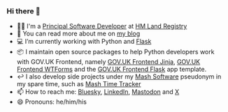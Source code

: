 ### Hi there 👋

- 👨‍💻 I'm a [Principal Software Developer](https://ddat-capability-framework.service.gov.uk/role/software-developer#principal-developer) at [HM Land Registry](https://www.gov.uk/government/organisations/land-registry)
- 📜 You can read more about me on [my blog](https://matthew-shaw.github.io/blog/)
- 💻 I’m currently working with Python and [Flask](https://flask.palletsprojects.com)
- 📦 I maintain open source packages to help Python developers work with GOV.UK Frontend, namely [GOV.UK Frontend Jinja](https://github.com/LandRegistry/govuk-frontend-jinja), [GOV.UK Frontend WTForms](https://github.com/LandRegistry/govuk-frontend-wtf) and the [GOV.UK Frontend Flask](https://github.com/LandRegistry/govuk-frontend-flask) app template.
- ↩️ I also develop side projects under my [Mash Software](https://github.com/MashSoftware) pseudonym in my spare time, such as [Mash Time Tracker](https://time-tracker.mashsoftware.com)
- 📫 How to reach me: [Bluesky](https://bsky.app/profile/mash85.bsky.social), [LinkedIn](https://www.linkedin.com/in/matthew-shaw/), [Mastodon](https://mastodon.me.uk/@mash) and [X](https://twitter.com/MattShaw85) 
- 😄 Pronouns: he/him/his

<!--
**matthew-shaw/matthew-shaw** is a ✨ _special_ ✨ repository because its `README.md` (this file) appears on your GitHub profile.

Here are some ideas to get you started:

- 🔭 I’m currently working on ...
- 🌱 I’m currently learning ...
- 👯 I’m looking to collaborate on ...
- 🤔 I’m looking for help with ...
- 💬 Ask me about ...
- ⚡ Fun fact: ...
-->
